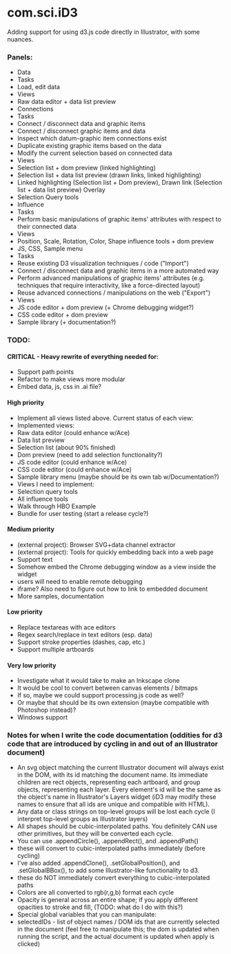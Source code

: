# com.sci.iD3 #

Adding support for using d3.js code directly in Illustrator, with some nuances.

### Panels:
- Data
 - Tasks
  - Load, edit data
 - Views
  - Raw data editor + data list preview
- Connections
 - Tasks
  - Connect / disconnect data and graphic items
  - Connect / disconnect graphic items and data
  - Inspect which datum-graphic item connections exist
  - Duplicate existing graphic items based on the data
  - Modify the current selection based on connected data
 - Views
  - Selection list + dom preview (linked highlighting)
  - Selection list + data list preview (drawn links, linked highlighting)
  - Linked highlighting (Selection list + Dom preview), Drawn link (Selection list + data list preview) Overlay
  - Selection Query tools
- Influence
 - Tasks
  - Perform basic manipulations of graphic items' attributes with respect to their connected data
 - Views
  - Position, Scale, Rotation, Color, Shape influence tools + dom preview
- JS, CSS, Sample menu
 - Tasks
  - Reuse existing D3 visualization techniques / code ("Import")
  - Connect / disconnect data and graphic items in a more automated way
  - Perform advanced manipulations of graphic items' attributes (e.g. techniques that require interactivity, like a force-directed layout)
  - Reuse advanced connections / manipulations on the web ("Export")
 - Views
  - JS code editor + dom preview (+ Chrome debugging widget?)
  - CSS code editor + dom preview
  - Sample library (+ documentation?)

### TODO:

#### CRITICAL - Heavy rewrite of everything needed for:
- Support path points
- Refactor to make views more modular
- Embed data, js, css in .ai file?

#### High priority
- Implement all views listed above. Current status of each view:
 - Implemented views:
  - Raw data editor (could enhance w/Ace)
  - Data list preview
  - Selection list (about 90% finished)
  - Dom preview (need to add selection functionality?)
  - JS code editor (could enhance w/Ace)
  - CSS code editor (could enhance w/Ace)
  - Sample library menu (maybe should be its own tab w/Documentation?)
 - Views I need to implement:
  - Selection query tools
  - All influence tools
- Walk through HBO Example
- Bundle for user testing (start a release cycle?)

#### Medium priority
- (external project): Browser SVG+data channel extractor
- (external project): Tools for quickly embedding back into a web page
- Support text
- Somehow embed the Chrome debugging window as a view inside the widget
 - users will need to enable remote debugging
 - iframe? Also need to figure out how to link to embedded document
- More samples, documentation

#### Low priority
- Replace textareas with ace editors
- Regex search/replace in text editors (esp. data)
- Support stroke properties (dashes, cap, etc.)
- Support multiple artboards

#### Very low priority
- Investigate what it would take to make an Inkscape clone
- It would be cool to convert between canvas elements / bitmaps
 - If so, maybe we could support processing.js code as well?
 - Or maybe that should be its own extension (maybe compatible with Photoshop instead)?
- Windows support

### Notes for when I write the code documentation (oddities for d3 code that are introduced by cycling in and out of an Illustrator document)
- An svg object matching the current Illustrator document will always exist in the DOM, with its id matching the document name. Its
  immediate children are rect objects, representing each artboard, and group objects, representing each layer. Every element's
  id will be the same as the object's name in Illustrator's Layers widget (iD3 may modify these names to ensure that all ids are unique
  and compatible with HTML).
- Any data or class strings on top-level groups will be lost each cycle (I interpret top-level groups as Illustrator layers)
- All shapes should be cubic-interpolated paths. You definitely CAN use other primitives, but they will be converted each cycle.
- You can use .appendCircle(), .appendRect(), and .appendPath()
 - these will convert to cubic-interpolated paths immediately (before cycling)
- I've also added .appendClone(), .setGlobalPosition(), and .setGlobalBBox(), to add some Illustrator-like functionality to d3.
 - these do NOT immediately convert everything to cubic-interpolated paths
- Colors are all converted to rgb(r,g,b) format each cycle
- Opacity is general across an entire shape; if you apply different opacities to stroke and fill, (TODO: what do I do with this?)
- Special global variables that you can manipulate:
 - selectedIDs - list of object names / DOM ids that are currently selected in the document (feel free to manipulate this; the dom is updated
   when running the script, and the actual document is updated when apply is clicked)